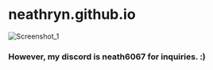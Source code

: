 # neathryn.github.io

![Screenshot_1](https://github.com/neathryn/neathryn.github.io/assets/140681793/2442d3bb-7320-4d30-8730-d85facbb1ad9)




### However, my discord is neath6067 for inquiries. :)
 
